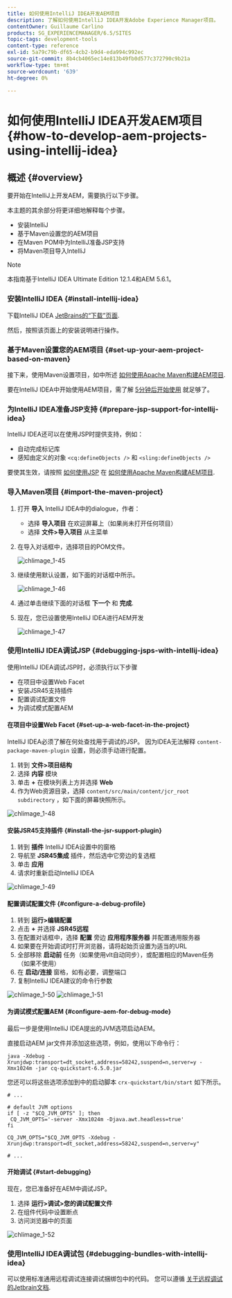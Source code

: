 ```yaml
---
title: 如何使用IntelliJ IDEA开发AEM项目
description: 了解如何使用IntelliJ IDEA开发Adobe Experience Manager项目。
contentOwner: Guillaume Carlino
products: SG_EXPERIENCEMANAGER/6.5/SITES
topic-tags: development-tools
content-type: reference
exl-id: 5a79c79b-df65-4cb2-b9d4-eda994c992ec
source-git-commit: 8b4cb4065ec14e813b49fb0d577c372790c9b21a
workflow-type: tm+mt
source-wordcount: '639'
ht-degree: 0%

---
```


# 如何使用IntelliJ IDEA开发AEM项目{#how-to-develop-aem-projects-using-intellij-idea}

## 概述 {#overview}

要开始在IntelliJ上开发AEM，需要执行以下步骤。

本主题的其余部分将更详细地解释每个步骤。

* 安装IntelliJ
* 基于Maven设置您的AEM项目
* 在Maven POM中为IntelliJ准备JSP支持
* 将Maven项目导入IntelliJ

>[!NOTE]
>
>本指南基于IntelliJ IDEA Ultimate Edition 12.1.4和AEM 5.6.1。

### 安装IntelliJ IDEA {#install-intellij-idea}

下载IntelliJ IDEA [JetBrains的“下载”页面](https://www.jetbrains.com/idea/download/).

然后，按照该页面上的安装说明进行操作。

### 基于Maven设置您的AEM项目 {#set-up-your-aem-project-based-on-maven}

接下来，使用Maven设置项目，如中所述 [如何使用Apache Maven构建AEM项目](/help/sites-developing/ht-projects-maven.md).

要在IntelliJ IDEA中开始使用AEM项目，需了解 [5分钟后开始使用](https://maven.apache.org/guides/getting-started/maven-in-five-minutes.html) 就足够了。

### 为IntelliJ IDEA准备JSP支持 {#prepare-jsp-support-for-intellij-idea}

IntelliJ IDEA还可以在使用JSP时提供支持，例如：

* 自动完成标记库
* 感知由定义的对象 `<cq:defineObjects />` 和 `<sling:defineObjects />`

要使其生效，请按照 [如何使用JSP](/help/sites-developing/ht-projects-maven.md#how-to-work-with-jsps) 在 [如何使用Apache Maven构建AEM项目](/help/sites-developing/ht-projects-maven.md).

### 导入Maven项目 {#import-the-maven-project}

1. 打开 **导入** IntelliJ IDEA中的dialogue，作者：

   * 选择 **导入项目** 在欢迎屏幕上（如果尚未打开任何项目）
   * 选择 **文件>导入项目** 从主菜单

1. 在导入对话框中，选择项目的POM文件。

   ![chlimage_1-45](assets/chlimage_1-45a.png)

1. 继续使用默认设置，如下面的对话框中所示。

   ![chlimage_1-46](assets/chlimage_1-46a.png)

1. 通过单击继续下面的对话框 **下一个** 和 **完成**.
1. 现在，您已设置使用IntelliJ IDEA进行AEM开发

   ![chlimage_1-47](assets/chlimage_1-47a.png)

### 使用IntelliJ IDEA调试JSP {#debugging-jsps-with-intellij-idea}

使用IntelliJ IDEA调试JSP时，必须执行以下步骤

* 在项目中设置Web Facet
* 安装JSR45支持插件
* 配置调试配置文件
* 为调试模式配置AEM

#### 在项目中设置Web Facet {#set-up-a-web-facet-in-the-project}

IntelliJ IDEA必须了解在何处查找用于调试的JSP。 因为IDEA无法解释 `content-package-maven-plugin` 设置，则必须手动进行配置。

1. 转到 **文件>项目结构**
1. 选择 **内容** 模块
1. 单击 **+** 在模块列表上方并选择 **Web**
1. 作为Web资源目录，选择 `content/src/main/content/jcr_root subdirectory` ，如下面的屏幕快照所示。

![chlimage_1-48](assets/chlimage_1-48a.png)

#### 安装JSR45支持插件 {#install-the-jsr-support-plugin}

1. 转到 **插件** IntelliJ IDEA设置中的窗格
1. 导航至 **JSR45集成** 插件，然后选中它旁边的复选框
1. 单击 **应用**
1. 请求时重新启动IntelliJ IDEA

![chlimage_1-49](assets/chlimage_1-49a.png)

#### 配置调试配置文件 {#configure-a-debug-profile}

1. 转到 **运行>编辑配置**
1. 点击 **+** 并选择 **JSR45远程**
1. 在配置对话框中，选择 **配置** 旁边 **应用程序服务器** 并配置通用服务器
1. 如果要在开始调试时打开浏览器，请将起始页设置为适当的URL
1. 全部移除 **启动前** 任务（如果使用vlt自动同步），或配置相应的Maven任务（如果不使用）
1. 在 **启动/连接** 窗格，如有必要，调整端口
1. 复制IntelliJ IDEA建议的命令行参数

![chlimage_1-50](assets/chlimage_1-50a.png) ![chlimage_1-51](assets/chlimage_1-51a.png)

#### 为调试模式配置AEM {#configure-aem-for-debug-mode}

最后一步是使用IntelliJ IDEA提出的JVM选项启动AEM。

直接启动AEM jar文件并添加这些选项，例如，使用以下命令行：

`java -Xdebug -Xrunjdwp:transport=dt_socket,address=58242,suspend=n,server=y -Xmx1024m -jar cq-quickstart-6.5.0.jar`

您还可以将这些选项添加到中的启动脚本 `crx-quickstart/bin/start` 如下所示。

```shell
# ...

# default JVM options
if [ -z "$CQ_JVM_OPTS" ]; then
 CQ_JVM_OPTS='-server -Xmx1024m -Djava.awt.headless=true'
fi

CQ_JVM_OPTS="$CQ_JVM_OPTS -Xdebug -Xrunjdwp:transport=dt_socket,address=58242,suspend=n,server=y"

# ...
```

#### 开始调试 {#start-debugging}

现在，您已准备好在AEM中调试JSP。

1. 选择 **运行>调试>您的调试配置文件**
1. 在组件代码中设置断点
1. 访问浏览器中的页面

![chlimage_1-52](assets/chlimage_1-52a.png)

### 使用IntelliJ IDEA调试包 {#debugging-bundles-with-intellij-idea}

可以使用标准通用远程调试连接调试捆绑包中的代码。 您可以遵循 [关于远程调试的Jetbrain文档](https://www.jetbrains.com/help/idea/remote-debugging-with-product.html#remote-interpreter).
